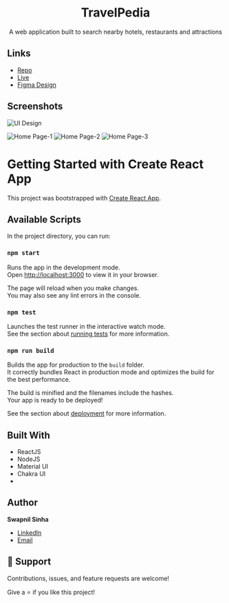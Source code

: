<h1 align="center">TravelPedia</h1>

<p align="center">A web application built to search nearby hotels, restaurants and attractions</p>


## Links

- [Repo](https://github.com/Swapnil074/TravelPedia "TravelPedia Repo")
- [Live](https://travelpedia.netlify.app/ "Live View")
- [Figma Design](https://www.figma.com/file/ifQC2SPjiIrFUSWCOLaLDG/TravelPedia "UI Design")



## Screenshots

![UI Design](https://user-images.githubusercontent.com/53442514/154289894-a0dc3542-e60a-4afb-9efa-9fe851b36af9.jpg "UI Design")

![Home Page-1](https://user-images.githubusercontent.com/53442514/154286665-34cbf149-13df-4e34-935a-1c914f9234ac.png "Home Page-1")
![Home Page-2](https://user-images.githubusercontent.com/53442514/154286811-514bf404-98a3-4029-ad61-aab4b9e89005.png "Home Page-2")
![Home Page-3](https://user-images.githubusercontent.com/53442514/154286840-32bd959d-bc66-49bf-8e5f-c20bf59bdb20.png "Home Page-3")



# Getting Started with Create React App

This project was bootstrapped with [Create React App](https://github.com/facebook/create-react-app).

## Available Scripts

In the project directory, you can run:

### `npm start`

Runs the app in the development mode.\
Open [http://localhost:3000](http://localhost:3000) to view it in your browser.

The page will reload when you make changes.\
You may also see any lint errors in the console.

### `npm test`

Launches the test runner in the interactive watch mode.\
See the section about [running tests](https://facebook.github.io/create-react-app/docs/running-tests) for more information.

### `npm run build`

Builds the app for production to the `build` folder.\
It correctly bundles React in production mode and optimizes the build for the best performance.

The build is minified and the filenames include the hashes.\
Your app is ready to be deployed!

See the section about [deployment](https://facebook.github.io/create-react-app/docs/deployment) for more information.

## Built With

- ReactJS
- NodeJS
- Material UI
- Chakra UI
- 

## Author

**Swapnil Sinha**

- [LinkedIn](https://www.linkedin.com/in/swapnil-sinha-2b038a199 "Swapnil Sinha")
- [Email](mailto:mailswapnil0074@gmail.com?subject=Hi "Hi!")


## 🤝 Support

Contributions, issues, and feature requests are welcome!

Give a ⭐️ if you like this project!
